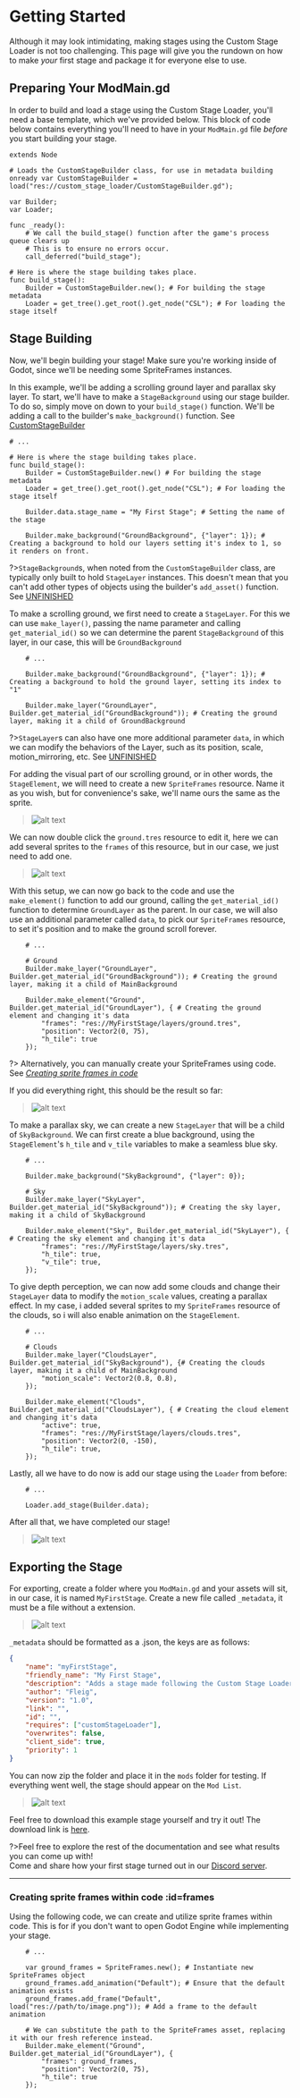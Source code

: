 # Getting Started

Although it may look intimidating, making stages using the Custom Stage Loader is not too challenging.
This page will give you the rundown on how to make *your* first stage and package it for everyone else to use.

[](./notice.md ':include')

## Preparing Your ModMain.gd

In order to build and load a stage using the Custom Stage Loader, you'll need a base template, which we've provided below.
This block of code below contains everything you'll need to have in your `ModMain.gd` file *before* you start building your stage.

```gdscript
extends Node

# Loads the CustomStageBuilder class, for use in metadata building
onready var CustomStageBuilder = load("res://custom_stage_loader/CustomStageBuilder.gd");

var Builder;
var Loader;

func _ready():
	# We call the build_stage() function after the game's process queue clears up
	# This is to ensure no errors occur.
	call_deferred("build_stage");

# Here is where the stage building takes place.
func build_stage():
	Builder = CustomStageBuilder.new(); # For building the stage metadata
	Loader = get_tree().get_root().get_node("CSL"); # For loading the stage itself
```
 
## Stage Building

Now, we'll begin building your stage! Make sure you're working inside of Godot, since we'll be needing some SpriteFrames instances.

In this example, we'll be adding a scrolling ground layer and parallax sky layer. 
To start, we'll have to make a `StageBackground` using our stage builder. To do so, simply move on down to your `build_stage()` function.
We'll be adding a call to the builder's `make_background()` function. See [CustomStageBuilder](API/CSL/CustomStageBuilder.md?id=make_background)

```gdscript
# ...

# Here is where the stage building takes place.
func build_stage():
	Builder = CustomStageBuilder.new() # For building the stage metadata
	Loader = get_tree().get_root().get_node("CSL"); # For loading the stage itself

	Builder.data.stage_name = "My First Stage"; # Setting the name of the stage

	Builder.make_background("GroundBackground", {"layer": 1}); # Creating a background to hold our layers setting it's index to 1, so it renders on front.
```

?>`StageBackground`s, when noted from the `CustomStageBuilder` class, are typically only built to hold `StageLayer` instances.
This doesn't mean that you can't add other types of objects using the builder's `add_asset()` function. See [UNFINISHED]()

To make a scrolling ground, we first need to create a `StageLayer`.
For this we can use `make_layer()`, passing the name parameter and calling `get_material_id()` so we can determine the parent `StageBackground` of this layer,
in our case, this will be `GroundBackground`

```gdscript
	# ...

	Builder.make_background("GroundBackground", {"layer": 1}); # Creating a background to hold the ground layer, setting its index to "1"
	
	Builder.make_layer("GroundLayer", Builder.get_material_id("GroundBackground")); # Creating the ground layer, making it a child of GroundBackground
```

?>`StageLayer`s can also have one more additional parameter `data`, in which we can modify the behaviors of the Layer,
such as its position, scale, motion_mirroring, etc. See [UNFINISHED]()

For adding the visual part of our scrolling ground, or in other words, the `StageElement`, we will need to create a new `SpriteFrames` resource.
Name it as you wish, but for convenience's sake, we'll name ours the same as the sprite.

>![alt text](./media/1.png "Creating a SpriteFrames Resource")

We can now double click the `ground.tres` resource to edit it, here we can add several sprites to the `frames` of this resource, but in our case,
we just need to add one.

>![alt text](./media/2.png "Adding the sprite to the frames")

With this setup, we can now go back to the code and use the `make_element()` function to add our ground,
calling the `get_material_id()` function to determine `GroundLayer` as the parent.
In our case, we will also use an additional parameter called `data`, to pick our `SpriteFrames` resource, to set it's position
and to make the ground scroll forever.

```gdscript
	# ...

	# Ground
	Builder.make_layer("GroundLayer", Builder.get_material_id("GroundBackground")); # Creating the ground layer, making it a child of MainBackground

	Builder.make_element("Ground", Builder.get_material_id("GroundLayer"), { # Creating the ground element and changing it's data 
		"frames": "res://MyFirstStage/layers/ground.tres",
		"position": Vector2(0, 75),
		"h_tile": true
	});
```

?> Alternatively, you can manually create your SpriteFrames using code. See [*Creating sprite frames in code*](#frames)

If you did everything right, this should be the result so far:

>![alt text](./media/3.png "First Results")

To make a parallax sky, we can create a new `StageLayer` that will be a child of `SkyBackground`.
We can first create a blue background, using the `StageElement`'s `h_tile` and `v_tile` variables to make a seamless blue sky.

```gdscript
	# ...

	Builder.make_background("SkyBackground", {"layer": 0});

	# Sky
	Builder.make_layer("SkyLayer", Builder.get_material_id("SkyBackground")); # Creating the sky layer, making it a child of SkyBackground

	Builder.make_element("Sky", Builder.get_material_id("SkyLayer"), { # Creating the sky element and changing it's data 
		"frames": "res://MyFirstStage/layers/sky.tres",
		"h_tile": true,
		"v_tile": true,
	});
```

To give depth perception, we can now add some clouds and change their `StageLayer` data to modify the `motion_scale` values, creating a parallax effect.
In my case, i added several sprites to my `SpriteFrames` resource of the clouds, so i will also enable animation on the `StageElement`.

```gdscript
	# ...

	# Clouds
	Builder.make_layer("CloudsLayer", Builder.get_material_id("SkyBackground"), {# Creating the clouds layer, making it a child of MainBackground
		"motion_scale": Vector2(0.8, 0.8),
	});

	Builder.make_element("Clouds", Builder.get_material_id("CloudsLayer"), { # Creating the cloud element and changing it's data 
		"active": true,
		"frames": "res://MyFirstStage/layers/clouds.tres",
		"position": Vector2(0, -150),
		"h_tile": true,
	});
```

Lastly, all we have to do now is add our stage using the `Loader` from before:

```gdscript
	# ...
	
	Loader.add_stage(Builder.data);
```

After all that, we have completed our stage!

>![alt text](./media/4.png "Final Results")

## Exporting the Stage

For exporting, create a folder where you `ModMain.gd` and your assets will sit, in our case, it is named `MyFirstStage`. Create a new file called `_metadata`, it must be a file without a extension.

>![alt text](./media/5.png "The files of our mod")

`_metadata` should be formatted as a .json, the keys are as follows:

```json
{
	"name": "myFirstStage",
	"friendly_name": "My First Stage",
	"description": "Adds a stage made following the Custom Stage Loader documentation.",
	"author": "Fleig",
	"version": "1.0",
	"link": "",
	"id": "",
	"requires": ["customStageLoader"],
	"overwrites": false,
	"client_side": true,
	"priority": 1
}
```

You can now zip the folder and place it in the `mods` folder for testing. If everything went well, the stage should appear on the `Mod List`.

>![alt text](./media/6.png "The mod working in game")

Feel free to download this example stage yourself and try it out! The download link is <a href="https://hazelpy.github.io/Custom-Stage-Loader-Documentation/files/MyFirstStage.zip">here</a>.

?>Feel free to explore the rest of the documentation and see what results you can come up with! <br>
Come and share how your first stage turned out in our [Discord server](https://discord.gg/keTcqpUQVG).

----

### Creating sprite frames within code :id=frames

Using the following code, we can create and utilize sprite frames within code. This is for if you don't want to open Godot Engine while implementing your stage.

```gdscript
	# ...

	var ground_frames = SpriteFrames.new(); # Instantiate new SpriteFrames object
	ground_frames.add_animation("Default"); # Ensure that the default animation exists
	ground_frames.add_frame("Default", load("res://path/to/image.png")); # Add a frame to the default animation
	
	# We can substitute the path to the SpriteFrames asset, replacing it with our fresh reference instead.
	Builder.make_element("Ground", Builder.get_material_id("GroundLayer"), {
		"frames": ground_frames,
		"position": Vector2(0, 75),
		"h_tile": true
	});
```